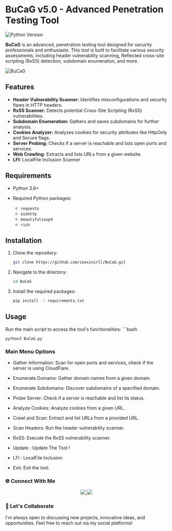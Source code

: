 # BuCaG v5.0 - Advanced Penetration Testing Tool

![Python Version](https://img.shields.io/pypi/pyversions/your-package?label=Python%20Version)


**BuCaG** is an advanced, penetration testing tool designed for security professionals and enthusiasts. This tool is built to facilitate various security assessments, including header vulnerability scanning, Reflected cross-site scripting (RxSS) detection, subdomain enumeration, and more.

![BuCaG](https://github.com/user-attachments/assets/a00be95e-dbf0-41a2-9ecc-a79f7ecdbeeb)

## Features

- **Header Vulnerability Scanner:** Identifies misconfigurations and security flaws in HTTP headers.
- **RxSS Scanner:** Detects potential Cross-Site Scripting (RxSS) vulnerabilities.
- **Subdomain Enumeration:** Gathers and saves subdomains for further analysis.
- **Cookies Analyzer:** Analyzes cookies for security attributes like HttpOnly and Secure flags.
- **Server Probing:** Checks if a server is reachable and lists open ports and services.
- **Web Crawling:** Extracts and lists URLs from a given website.
- **LFI:** LocalFile Inclusion Scanner 

## Requirements

- Python 3.6+
- Required Python packages:

  - `requests`
  - `aiohttp`
  - `beautifulsoup4`
  - `rich`

## Installation

1. Clone the repository:
    ```bash
    git clone https://github.com/zooxinirll/BuCaG.git
    ```
2. Navigate to the directory:
    ```bash
    cd BuCaG 
    ```
3. Install the required packages:
    ```bash
    pip install -r requirements.txt
    ```

## Usage

Run the main script to access the tool's functionalities:
    ```bash
    
    python3 BuCaG.py
    

### Main Menu Options

* Gather Information: Scan for open ports and services, check if the server is using CloudFlare.
 
* Enumerate Domains: Gather domain names from a given domain.
 
* Enumerate Subdomains: Discover subdomains of a specified domain.

* Probe Server: Check if a server is reachable and list its status.
 
* Analyze Cookies: Analyze cookies from a given URL.
 
* Crawl and Scan: Extract and list URLs from a provided URL.
 
* Scan Headers: Run the header vulnerability scanner.
 
* RxSS: Execute the RxSS vulnerability scanner.

* Update : Update The Tool !

* LFI : LocalFile Inclusion 
 
* Exit: Exit the tool.

### 🌐 Connect With Me
<p align="center"> <a href="https://github.com/zooxinirll" target="_blank"> <img src="https://img.shields.io/badge/GitHub-000?style=for-the-badge&logo=github&logoColor=white" /> </a> <a href="https://www.instagram.com/h3r.10c4lh0st.07?igsh=MTRqcGNsdmN3a2FyaA==" target="_blank"> <img src="https://img.shields.io/badge/Instagram-E4405F?style=for-the-badge&logo=instagram&logoColor=white" /> </a></p>

### 🧠 Let's Collaborate
I'm always open to discussing new projects, innovative ideas, and opportunities. Feel free to reach out via my social platforms!

